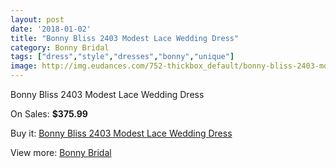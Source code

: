```yaml
---
layout: post
date: '2018-01-02'
title: "Bonny Bliss 2403 Modest Lace Wedding Dress"
category: Bonny Bridal
tags: ["dress","style","dresses","bonny","unique"]
image: http://img.eudances.com/752-thickbox_default/bonny-bliss-2403-modest-lace-wedding-dress.jpg
---
```

Bonny Bliss 2403 Modest Lace Wedding Dress

On Sales: **$375.99**
<a href="https://www.eudances.com/en/bonny-bridal/246-bonny-bliss-2403-modest-lace-wedding-dress.html"><amp-img layout="responsive" width="600" height="600" src="//img.eudances.com/752-thickbox_default/bonny-bliss-2403-modest-lace-wedding-dress.jpg" alt="Bonny Bliss 2403 Modest Lace Wedding Dress 0" /></a>
<a href="https://www.eudances.com/en/bonny-bridal/246-bonny-bliss-2403-modest-lace-wedding-dress.html"><amp-img layout="responsive" width="600" height="600" src="//img.eudances.com/753-thickbox_default/bonny-bliss-2403-modest-lace-wedding-dress.jpg" alt="Bonny Bliss 2403 Modest Lace Wedding Dress 1" /></a>

Buy it: [Bonny Bliss 2403 Modest Lace Wedding Dress](https://www.eudances.com/en/bonny-bridal/246-bonny-bliss-2403-modest-lace-wedding-dress.html "Bonny Bliss 2403 Modest Lace Wedding Dress")

View more: [Bonny Bridal](https://www.eudances.com/en/3-bonny-bridal "Bonny Bridal")